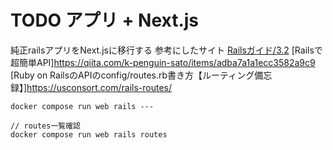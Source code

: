 # TODO アプリ + Next.js
純正railsアプリをNext.jsに移行する
参考にしたサイト
[Railsガイド/3.2](https://railsguides.jp/api_app.html#%E6%97%A2%E5%AD%98%E3%82%A2%E3%83%97%E3%83%AA%E3%82%B1%E3%83%BC%E3%82%B7%E3%83%A7%E3%83%B3%E3%82%92%E5%A4%89%E6%9B%B4%E3%81%99%E3%82%8B)
[Railsで超簡単API]https://qiita.com/k-penguin-sato/items/adba7a1a1ecc3582a9c9
[Ruby on RailsのAPIのconfig/routes.rb書き方【ルーティング備忘録】]https://usconsort.com/rails-routes/
```
docker compose run web rails ---

// routes一覧確認
docker compose run web rails routes
```
